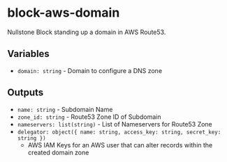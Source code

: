 # block-aws-domain

Nullstone Block standing up a domain in AWS Route53.

## Variables

- `domain: string` - Domain to configure a DNS zone

## Outputs

- `name: string` - Subdomain Name
- `zone_id: string` - Route53 Zone ID of Subdomain
- `nameservers: list(string)` - List of Nameservers for Route53 Zone
- `delegator: object({ name: string, access_key: string, secret_key: string })` 
  - AWS IAM Keys for an AWS user that can alter records within the created domain zone
